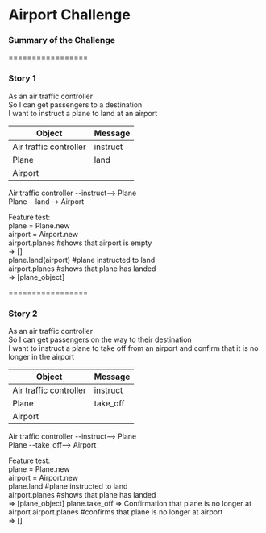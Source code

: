 Airport Challenge
=================
### Summary of the Challenge
=================
### Story 1
As an air traffic controller\
So I can get passengers to a destination\
I want to instruct a plane to land at an airport

| Object | Message |
| --- | ----------- |
| Air traffic controller  | instruct |
| Plane                   | land |
| Airport                 |      |

Air traffic controller --instruct--> Plane\
Plane --land--> Airport

Feature test:\
plane = Plane.new\
airport = Airport.new\
airport.planes #shows that airport is empty\
=> []\
plane.land(airport) #plane instructed to land\
airport.planes #shows that plane has landed\
=> [plane_object]

=================
### Story 2
As an air traffic controller\
So I can get passengers on the way to their destination\
I want to instruct a plane to take off from an airport and confirm that it is no longer in the airport

| Object | Message |
| --- | ----------- |
| Air traffic controller  | instruct |
| Plane                   | take_off |
| Airport                 |      |

Air traffic controller --instruct--> Plane\
Plane --take_off--> Airport

Feature test:\
plane = Plane.new\
airport = Airport.new\
plane.land #plane instructed to land\
airport.planes #shows that plane has landed\
=> [plane_object]
plane.take_off
=> Confirmation that plane is no longer at airport
airport.planes #confirms that plane is no longer at airport\
=> []
